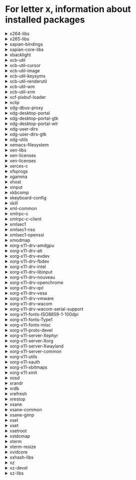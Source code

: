 # For letter x, information about installed packages

<details>
<summary>x264-libs</summary>

```
Из репозитор : rpmfusion-free-updates-testing
Краткое опис : Library for encoding H264/AVC video streams
URL          : https://www.videolan.org/developers/x264.html
Лицензия     : GPLv2+
Описание     : x264 is a free library for encoding H264/AVC video streams, written from
             : scratch.
```

</details>

<details>
<summary>x265-libs</summary>

```
Из репозитор : rpmfusion-free-updates-testing
Краткое опис : H.265/HEVC encoder library
URL          : http://x265.org/
Лицензия     : GPLv2+ and BSD
Описание     : The primary objective of x265 is to become the best H.265/HEVC encoder
             : available anywhere, offering the highest compression efficiency and the
             : highest performance on a wide variety of hardware platforms.
             : 
             : This package contains the shared library.
```

</details>

<details>
<summary>xapian-bindings</summary>

```
Из репозитор : updates-testing
Краткое опис : Bindings for the Xapian Probabilistic Information Retrieval Library
URL          : https://www.xapian.org/
Лицензия     : GPLv2+
Описание     : Xapian is an Open Source Probabilistic Information Retrieval Library. It
             : offers a highly adaptable toolkit that allows developers to easily add advanced
             : indexing and search facilities to applications. This package provides the
             : files needed for scripts which use Xapian.
```

</details>

<details>
<summary>xapian-core-libs</summary>

```
Из репозитор : updates-testing
Краткое опис : Xapian search engine libraries
URL          : https://www.xapian.org/
Лицензия     : GPLv2+
Описание     : Xapian is an Open Source Probabilistic Information Retrieval framework. It
             : offers a highly adaptable toolkit that allows developers to easily add advanced
             : indexing and search facilities to applications. This package provides the
             : libraries for applications using Xapian functionality
```

</details>

<details>
<summary>xbacklight</summary>

```
Из репозитор : fedora
Краткое опис : Adjust backlight brightness using RandR
URL          : https://xorg.freedesktop.org/releases/individual/app/
Лицензия     : MIT
Описание     : Xbacklight is used to adjust the backlight brightness where
             : supported. It finds all outputs on the X server supporting backlight
             : brightness control and changes them all in the same way.
```

</details>

<details>
<summary>xcb-util</summary>

```
Из репозитор : anaconda
Краткое опис : Convenience libraries sitting on top of libxcb
URL          : http://xcb.freedesktop.org
Лицензия     : MIT
Описание     : The xcb-util module provides a number of libraries which sit on top of
             : libxcb, the core X protocol library, and some of the extension
             : libraries. These experimental libraries provide convenience functions
             : and interfaces which make the raw X protocol more usable. Some of the
             : libraries also provide client-side code which is not strictly part of
             : the X protocol but which have traditionally been provided by Xlib.
```

</details>

<details>
<summary>xcb-util-cursor</summary>

```
Из репозитор : fedora
Краткое опис : Cursor library on top of libxcb
URL          : http://xcb.freedesktop.org
Лицензия     : MIT
Описание     : XCB util-cursor module provides the following libraries:
             : 
             :   - cursor: port of libxcursor
```

</details>

<details>
<summary>xcb-util-image</summary>

```
Из репозитор : anaconda
Краткое опис : Port of Xlib's XImage and XShmImage functions on top of libxcb
URL          : http://xcb.freedesktop.org
Лицензия     : MIT
Описание     : XCB util-image module provides the following library:
             : 
             :   - image: Port of Xlib's XImage and XShmImage functions.
```

</details>

<details>
<summary>xcb-util-keysyms</summary>

```
Из репозитор : anaconda
Краткое опис : Standard X key constants and keycodes conversion on top of libxcb
URL          : http://xcb.freedesktop.org
Лицензия     : MIT
Описание     : XCB util-keysyms module provides the following library:
             : 
             :   - keysyms: Standard X key constants and conversion to/from keycodes.
```

</details>

<details>
<summary>xcb-util-renderutil</summary>

```
Из репозитор : anaconda
Краткое опис : Convenience functions for the Render extension
URL          : http://xcb.freedesktop.org
Лицензия     : MIT
Описание     : XCB util-renderutil module provides the following library:
             : 
             :   - renderutil: Convenience functions for the Render extension.
```

</details>

<details>
<summary>xcb-util-wm</summary>

```
Из репозитор : anaconda
Краткое опис : Client and window-manager helper library on top of libxcb
URL          : http://xcb.freedesktop.org
Лицензия     : MIT
Описание     : XCB util-wm module provides the following libraries:
             : 
             :   - ewmh: Both client and window-manager helpers for EWMH.
             :   - icccm: Both client and window-manager helpers for ICCCM.
```

</details>

<details>
<summary>xcb-util-xrm</summary>

```
Из репозитор : fedora
Краткое опис : XCB utility functions for the X resource manager
URL          : https://github.com/Airblader/xcb-util-xrm
Лицензия     : MIT
Описание     : XCB utility functions for the X resource manager.
```

</details>

<details>
<summary>xcf-pixbuf-loader</summary>

```
Из репозитор : fedora
Краткое опис : XCF (GIMP) image loader for GTK+ applications
URL          : http://gitorious.org/xcf-pixbuf-loader/mainline.git
Лицензия     : LGPLv2+
Описание     : xcf-pixbuf-loader contains a plugin to load XCF images, as created by
             : the GIMP, in GTK+ applications.
```

</details>

<details>
<summary>xclip</summary>

```
Из репозитор : fedora
Краткое опис : Command line clipboard grabber
URL          : http://sourceforge.net/projects/xclip
Лицензия     : GPLv2+
Описание     : xclip is a command line utility that is designed to run on any system with an
             : X11 implementation. It provides an interface to X selections ("the clipboard")
             : from the command line. It can read data from standard in or a file and place it
             : in an X selection for pasting into other X applications. xclip can also print
             : an X selection to standard out, which can then be redirected to a file or
             : another program.
```

</details>

<details>
<summary>xdg-dbus-proxy</summary>

```
Из репозитор : anaconda
Краткое опис : Filtering proxy for D-Bus connections
URL          : https://github.com/flatpak/xdg-dbus-proxy/
Лицензия     : LGPLv2+
Описание     : xdg-dbus-proxy is a filtering proxy for D-Bus connections. It was originally
             : part of the flatpak project, but it has been broken out as a standalone module
             : to facilitate using it in other contexts.
```

</details>

<details>
<summary>xdg-desktop-portal</summary>

```
Из репозитор : updates-testing
Краткое опис : Portal frontend service to flatpak
URL          : https://github.com/flatpak/xdg-desktop-portal/
Лицензия     : LGPLv2+
Описание     : xdg-desktop-portal works by exposing a series of D-Bus interfaces known as
             : portals under a well-known name (org.freedesktop.portal.Desktop) and object
             : path (/org/freedesktop/portal/desktop). The portal interfaces include APIs for
             : file access, opening URIs, printing and others.
```

</details>

<details>
<summary>xdg-desktop-portal-gtk</summary>

```
Из репозитор : anaconda
Краткое опис : Backend implementation for xdg-desktop-portal using GTK+
URL          : https://github.com/flatpak/xdg-desktop-portal-gtk
Лицензия     : LGPLv2+
Описание     : A backend implementation for xdg-desktop-portal that is using GTK+ and various
             : pieces of GNOME infrastructure, such as the org.gnome.Shell.Screenshot or
             : org.gnome.SessionManager D-Bus interfaces.
```

</details>

<details>
<summary>xdg-desktop-portal-wlr</summary>

```
Из репозитор : fedora
Краткое опис : xdg-desktop-portal backend for wlroots
URL          : https://github.com/emersion/xdg-desktop-portal-wlr
Лицензия     : MIT
Описание     : xdg-desktop-portal backend for wlroots.
             : This project seeks to add support for the screenshot, screencast, and possibly
             : remote-desktop xdg-desktop-portal interfaces for wlroots based compositors.
```

</details>

<details>
<summary>xdg-user-dirs</summary>

```
Из репозитор : anaconda
Краткое опис : Handles user special directories
URL          : http://freedesktop.org/wiki/Software/xdg-user-dirs
Лицензия     : GPLv2+ and MIT
Описание     : Contains xdg-user-dirs-update that updates folders in a users
             : homedirectory based on the defaults configured by the administrator.
```

</details>

<details>
<summary>xdg-user-dirs-gtk</summary>

```
Из репозитор : anaconda
Краткое опис : Gnome integration of special directories
URL          : http://freedesktop.org/wiki/Software/xdg-user-dirs
Лицензия     : GPL+
Описание     : Contains some integration of xdg-user-dirs with the gnome
             : desktop, including creating default bookmarks and detecting
             : locale changes.
```

</details>

<details>
<summary>xdg-utils</summary>

```
Из репозитор : anaconda
Краткое опис : Basic desktop integration functions
URL          : http://portland.freedesktop.org/
Лицензия     : MIT
Описание     : The xdg-utils package is a set of simple scripts that provide basic
             : desktop integration functions for any Free Desktop, such as Linux.
             : They are intended to provide a set of defacto standards.
             : This means that:
             : *  Third party software developers can rely on these xdg-utils
             :    for all of their simple integration needs.
             : *  Developers of desktop environments can make sure that their
             :    environments are well supported
             : *  Distribution vendors can provide custom versions of these utilities
             : 
             : The following scripts are provided at this time:
             : * xdg-desktop-icon      Install icons to the desktop
             : * xdg-desktop-menu      Install desktop menu items
             : * xdg-email             Send mail using the user's preferred e-mail composer
             : * xdg-icon-resource     Install icon resources
             : * xdg-mime              Query information about file type handling and
             :                         install descriptions for new file types
             : * xdg-open              Open a file or URL in the user's preferred application
             : * xdg-screensaver       Control the screensaver
             : * xdg-settings          Get various settings from the desktop environment
```

</details>

<details>
<summary>xemacs-filesystem</summary>

```
Из репозитор : fedora
Краткое опис : XEmacs filesystem layout
URL          : http://www.xemacs.org/
Лицензия     : GPLv3+
Описание     : XEmacs is a highly customizable open source text editor and
             : application development system.  It is protected under the GNU General
             : Public License and related to other versions of Emacs, in particular
             : GNU Emacs.  Its emphasis is on modern graphical user interface support
             : and an open software development model, similar to Linux.
             : 
             : This package contains directories that are required by other packages that
             : add functionality to XEmacs.
```

</details>

<details>
<summary>xen-libs</summary>

```
Из репозитор : updates-testing
Краткое опис : Libraries for Xen tools
URL          : http://xen.org/
Лицензия     : GPLv2+ and LGPLv2+ and BSD
Описание     : This package contains the libraries needed to run applications
             : which manage Xen virtual machines.
```

</details>

<details>
<summary>xen-licenses</summary>

```
Из репозитор : anaconda
Краткое опис : License files from Xen source
URL          : http://xen.org/
Лицензия     : GPLv2+ and LGPLv2+ and BSD
Описание     : This package contains the license files from the source used
             : to build the xen packages.
```

</details>

<details>
<summary>xen-licenses</summary>

```
Из репозитор : updates-testing
Краткое опис : License files from Xen source
URL          : http://xen.org/
Лицензия     : GPLv2+ and LGPLv2+ and BSD
Описание     : This package contains the license files from the source used
             : to build the xen packages.
```

</details>

<details>
<summary>xerces-c</summary>

```
Из репозитор : fedora
Краткое опис : Validating XML Parser
URL          : http://xml.apache.org/xerces-c/
Лицензия     : ASL 2.0
Описание     : Xerces-C is a validating XML parser written in a portable
             : subset of C++. Xerces-C makes it easy to give your application the
             : ability to read and write XML data. A shared library is provided for
             : parsing, generating, manipulating, and validating XML
             : documents. Xerces-C is faithful to the XML 1.0 recommendation and
             : associated standards: XML 1.0 (Third Edition), XML 1.1 (First
             : Edition), DOM Level 1, 2, 3 Core, DOM Level 2.0 Traversal and Range,
             : DOM Level 3.0 Load and Save, SAX 1.0 and SAX 2.0, Namespaces in XML,
             : Namespaces in XML 1.1, XML Schema, XML Inclusions).
```

</details>

<details>
<summary>xfsprogs</summary>

```
Из репозитор : anaconda
Краткое опис : Utilities for managing the XFS filesystem
URL          : https://xfs.wiki.kernel.org
Лицензия     : GPL+ and LGPLv2+
Описание     : A set of commands to use the XFS filesystem, including mkfs.xfs.
             : 
             : XFS is a high performance journaling filesystem which originated
             : on the SGI IRIX platform.  It is completely multi-threaded, can
             : support large files and large filesystems, extended attributes,
             : variable block sizes, is extent based, and makes extensive use of
             : Btrees (directories, extents, free space) to aid both performance
             : and scalability.
             : 
             : This implementation is on-disk compatible with the IRIX version
             : of XFS.
```

</details>

<details>
<summary>xgamma</summary>

```
Из репозитор : updates-testing
Краткое опис : X utility to query and alter the gamma correction of a monitor
URL          : https://www.x.org
Лицензия     : MIT
Описание     : xgamma allows X users to query and alter the gamma correction of a
             : monitor via the X video mode extension (XFree86-VidModeExtension).
```

</details>

<details>
<summary>xhost</summary>

```
Из репозитор : updates-testing
Краткое опис : Manage hosts or users allowed to connect to the X server
URL          : https://www.x.org
Лицензия     : MIT
Описание     : xhost is used to manage the list of host names or user names
             : allowed to make connections to the X server.
```

</details>

<details>
<summary>xinput</summary>

```
Из репозитор : updates-testing
Краткое опис : Utility to query X Input devices
URL          : https://www.x.org
Лицензия     : MIT
Описание     : xinput is a commandline utility to query and configure X11 X Input Extension
             : devices. It is commonly used to change driver properties at runtime.
```

</details>

<details>
<summary>xkbcomp</summary>

```
Из репозитор : anaconda
Краткое опис : XKB keymap compiler
URL          : https://www.x.org
Лицензия     : MIT
Описание     : X.Org XKB keymap compiler
```

</details>

<details>
<summary>xkeyboard-config</summary>

```
Из репозитор : updates-testing
Краткое опис : X Keyboard Extension configuration data
URL          : http://www.freedesktop.org/wiki/Software/XKeyboardConfig
Лицензия     : MIT
Описание     : This package contains configuration data used by the X Keyboard Extension (XKB),
             : which allows selection of keyboard layouts when using a graphical interface.
```

</details>

<details>
<summary>xkill</summary>

```
Из репозитор : updates-testing
Краткое опис : Utility to force-close an X client's connection
URL          : https://www.x.org
Лицензия     : MIT
Описание     : xkill is a utility for forcing the X server to close connections to
             : clients. This program is very dangerous, but is useful for aborting
             : programs that have displayed undesired windows on a user's screen.
```

</details>

<details>
<summary>xml-common</summary>

```
Из репозитор : anaconda
Краткое опис : Common XML catalog and DTD files
URL          : https://www.w3.org/2003/entities/
Лицензия     : GPL+
Описание     : The xml-common is a subpackage of sgml-common which contains
             : a collection XML catalogs that are useful for processing XML,
             : but that don't need to be included in main package.
```

</details>

<details>
<summary>xmlrpc-c</summary>

```
Из репозитор : anaconda
Краткое опис : Lightweight RPC library based on XML and HTTP
URL          : http://xmlrpc-c.sourceforge.net/
Лицензия     : BSD and MIT
Описание     : XML-RPC is a quick-and-easy way to make procedure calls over the
             : Internet. It converts the procedure call into XML document, sends it
             : to a remote server using HTTP, and gets back the response as XML.
             : 
             : This library provides a modular implementation of XML-RPC for C.
```

</details>

<details>
<summary>xmlrpc-c-client</summary>

```
Из репозитор : anaconda
Краткое опис : C client libraries for xmlrpc-c
URL          : http://xmlrpc-c.sourceforge.net/
Лицензия     : BSD and MIT
Описание     : XML-RPC is a quick-and-easy way to make procedure calls over the
             : Internet. It converts the procedure call into XML document, sends it
             : to a remote server using HTTP, and gets back the response as XML.
             : 
             : This library provides a modular implementation of XML-RPC for C
             : clients.
```

</details>

<details>
<summary>xmlsec1</summary>

```
Из репозитор : anaconda
Краткое опис : Library providing support for "XML Signature" and "XML Encryption" standards
URL          : http://www.aleksey.com/xmlsec/
Лицензия     : MIT
Описание     : XML Security Library is a C library based on LibXML2  and OpenSSL.
             : The library was created with a goal to support major XML security
             : standards "XML Digital Signature" and "XML Encryption".
```

</details>

<details>
<summary>xmlsec1-nss</summary>

```
Из репозитор : anaconda
Краткое опис : NSS crypto plugin for XML Security Library
URL          : http://www.aleksey.com/xmlsec/
Лицензия     : MIT
Описание     : NSS plugin for XML Security Library provides NSS based crypto services
             : for the xmlsec library
```

</details>

<details>
<summary>xmlsec1-openssl</summary>

```
Из репозитор : anaconda
Краткое опис : OpenSSL crypto plugin for XML Security Library
URL          : http://www.aleksey.com/xmlsec/
Лицензия     : MIT
Описание     : OpenSSL plugin for XML Security Library provides OpenSSL based crypto services
             : for the xmlsec library.
```

</details>

<details>
<summary>xmodmap</summary>

```
Из репозитор : updates-testing
Краткое опис : Edit and display the X11 core keyboard map
URL          : https://www.x.org
Лицензия     : MIT
Описание     : The xmodmap program is used to edit and display the keyboard modifier
             : map and keymap table that are used by client applications to convert
             : event keycodes into keysyms.
```

</details>

<details>
<summary>xorg-x11-drv-amdgpu</summary>

```
Из репозитор : fedora
Краткое опис : AMD GPU video driver
URL          : https://www.x.org/wiki
Лицензия     : MIT
Описание     : X.Org X11 AMDGPU driver
```

</details>

<details>
<summary>xorg-x11-drv-ati</summary>

```
Из репозитор : fedora
Краткое опис : Xorg X11 ati video driver
URL          : http://www.x.org
Лицензия     : MIT
Описание     : X.Org X11 ati video driver.
```

</details>

<details>
<summary>xorg-x11-drv-evdev</summary>

```
Из репозитор : fedora
Краткое опис : Xorg X11 evdev input driver
URL          : http://www.x.org
Лицензия     : MIT
Описание     : X.Org X11 evdev input driver.
```

</details>

<details>
<summary>xorg-x11-drv-fbdev</summary>

```
Из репозитор : fedora
Краткое опис : Xorg X11 fbdev video driver
URL          : http://www.x.org
Лицензия     : MIT
Описание     : X.Org X11 fbdev video driver.
```

</details>

<details>
<summary>xorg-x11-drv-intel</summary>

```
Из репозитор : fedora
Краткое опис : Xorg X11 Intel video driver
URL          : http://www.x.org
Лицензия     : MIT
Описание     : X.Org X11 Intel video driver.
```

</details>

<details>
<summary>xorg-x11-drv-libinput</summary>

```
Из репозитор : updates-testing
Краткое опис : Xorg X11 libinput input driver
URL          : http://www.x.org
Лицензия     : MIT
Описание     : A generic input driver for the X.Org X11 X server based on libinput,
             : supporting all devices.
```

</details>

<details>
<summary>xorg-x11-drv-nouveau</summary>

```
Эпоха        : 1
Из репозитор : fedora
Краткое опис : Xorg X11 nouveau video driver for NVIDIA graphics chipsets
URL          : http://www.x.org
Лицензия     : MIT
Описание     : X.Org X11 nouveau video driver.
```

</details>

<details>
<summary>xorg-x11-drv-openchrome</summary>

```
Из репозитор : fedora
Краткое опис : Xorg X11 openchrome video driver
URL          : http://www.freedesktop.org/wiki/Openchrome/
Лицензия     : MIT
Описание     : X.Org X11 openchrome video driver.
```

</details>

<details>
<summary>xorg-x11-drv-qxl</summary>

```
Из репозитор : fedora
Краткое опис : Xorg X11 qxl video driver
URL          : http://www.x.org
Лицензия     : MIT
Описание     : X.Org X11 qxl video driver.
```

</details>

<details>
<summary>xorg-x11-drv-vesa</summary>

```
Из репозитор : fedora
Краткое опис : Xorg X11 vesa video driver
URL          : https://www.x.org
Лицензия     : MIT
Описание     : X.Org X11 vesa video driver.
```

</details>

<details>
<summary>xorg-x11-drv-vmware</summary>

```
Из репозитор : fedora
Краткое опис : Xorg X11 vmware video driver
URL          : http://www.x.org
Лицензия     : MIT
Описание     : X.Org X11 vmware video driver.
```

</details>

<details>
<summary>xorg-x11-drv-wacom</summary>

```
Из репозитор : fedora
Краткое опис : Xorg X11 wacom input driver
URL          : http://www.x.org
Лицензия     : GPLv2+
Описание     : X.Org X11 wacom input driver for Wacom tablets.
```

</details>

<details>
<summary>xorg-x11-drv-wacom-serial-support</summary>

```
Из репозитор : fedora
Краткое опис : Files for enabling the wacom_w8001 kernel driver
URL          : http://www.x.org
Лицензия     : GPLv2+
Описание     : Files for enabling the wacom_w8001 kernel driver on Wacom
             : ISDv4-compatible serial tablets. If enabled, the serial tablet's device node
             : will be available as normal evdev node.
```

</details>

<details>
<summary>xorg-x11-fonts-ISO8859-1-100dpi</summary>

```
Из репозитор : fedora
Краткое опис : A set of 100dpi ISO-8859-1 fonts for X
URL          : https://www.x.org
Лицензия     : MIT and Lucida and Public Domain
Описание     : Contains a set of 100dpi fonts for ISO-8859-1.
```

</details>

<details>
<summary>xorg-x11-fonts-Type1</summary>

```
Из репозитор : fedora
Краткое опис : Type1 fonts provided by the X Window System
URL          : https://www.x.org
Лицензия     : MIT and Lucida and Public Domain
Описание     : A collection of Type1 fonts which are part of the core X Window System
             : distribution.
```

</details>

<details>
<summary>xorg-x11-fonts-misc</summary>

```
Из репозитор : updates-testing
Краткое опис : misc bitmap fonts for the X Window System
URL          : https://www.x.org
Лицензия     : MIT and Lucida and Public Domain
Описание     : This package contains misc bitmap Chinese, Japanese, Korean, Indic, and Arabic
             : fonts for use with X Window System.
```

</details>

<details>
<summary>xorg-x11-proto-devel</summary>

```
Из репозитор : fedora
Краткое опис : X.Org X11 Protocol headers
URL          : https://www.x.org
Лицензия     : MIT
Описание     : X.Org X11 Protocol headers
```

</details>

<details>
<summary>xorg-x11-server-Xephyr</summary>

```
Из репозитор : fedora
Краткое опис : A nested server
URL          : http://www.x.org
Лицензия     : MIT
Описание     : Xephyr is an X server which has been implemented as an ordinary
             : X application.  It runs in a window just like other X applications,
             : but it is an X server itself in which you can run other software.  It
             : is a very useful tool for developers who wish to test their
             : applications without running them on their real X server.  Unlike
             : Xnest, Xephyr renders to an X image rather than relaying the
             : X protocol, and therefore supports the newer X extensions like
             : Render and Composite.
```

</details>

<details>
<summary>xorg-x11-server-Xorg</summary>

```
Из репозитор : updates-testing
Краткое опис : Xorg X server
URL          : http://www.x.org
Лицензия     : MIT
Описание     : X.org X11 is an open source implementation of the X Window System.  It
             : provides the basic low level functionality which full fledged
             : graphical user interfaces (GUIs) such as GNOME and KDE are designed
             : upon.
```

</details>

<details>
<summary>xorg-x11-server-Xwayland</summary>

```
Из репозитор : updates-testing
Краткое опис : Xwayland
URL          : http://www.x.org
Лицензия     : MIT
Описание     : Xwayland is an X server for running X clients under Wayland.
```

</details>

<details>
<summary>xorg-x11-server-common</summary>

```
Из репозитор : updates-testing
Краткое опис : Xorg server common files
URL          : http://www.x.org
Лицензия     : MIT
Описание     : Common files shared among all X servers.
```

</details>

<details>
<summary>xorg-x11-utils</summary>

```
Из репозитор : fedora
Краткое опис : X.Org X11 X client utilities
URL          : http://www.x.org
Лицензия     : MIT
Описание     : A collection of client utilities which can be used to query the X server for
             : various information.
```

</details>

<details>
<summary>xorg-x11-xauth</summary>

```
Эпоха        : 1
Из репозитор : fedora
Краткое опис : X.Org X11 X authority utilities
URL          : https://www.x.org
Лицензия     : MIT
Описание     : xauth is used to edit and display the authorization information
             : used in connecting to an X server.
```

</details>

<details>
<summary>xorg-x11-xbitmaps</summary>

```
Из репозитор : fedora
Краткое опис : X.Org X11 application bitmaps
URL          : http://www.x.org
Лицензия     : MIT
Описание     : X.Org X11 application bitmaps
```

</details>

<details>
<summary>xorg-x11-xinit</summary>

```
Из репозитор : fedora
Краткое опис : X.Org X11 X Window System xinit startup scripts
URL          : https://www.x.org
Лицензия     : MIT
Описание     : X.Org X11 X Window System xinit startup scripts.
```

</details>

<details>
<summary>xosd</summary>

```
Из репозитор : fedora
Краткое опис : On-screen display library for X
URL          : https://sourceforge.net/projects/libxosd/
Лицензия     : GPLv2+
Описание     : XOSD displays text on your screen, sounds simple right? The difference
             : is it is unmanaged and shaped, so it appears transparent. This gives
             : the effect of an On Screen Display, like your TV/VCR etc.
```

</details>

<details>
<summary>xrandr</summary>

```
Из репозитор : updates-testing
Краткое опис : Commandline utility to change output properties
URL          : https://www.x.org
Лицензия     : MIT
Описание     : xrandr is a commandline utility to set the size, orientation and/or
             : reflection of the outputs for an X screen. It can also set the screen size
             : and turn outputs on and off..
```

</details>

<details>
<summary>xrdb</summary>

```
Из репозитор : updates-testing
Краткое опис : X server resource database utility
URL          : https://www.x.org
Лицензия     : MIT
Описание     : xrdb is used to get or set the contents of the RESOURCE_MANAGER property on
             : the root window of screen 0, or the SCREEN_RESOURCES property on the
             : root window of any or all screens, or everything combined.
```

</details>

<details>
<summary>xrefresh</summary>

```
Из репозитор : updates-testing
Краткое опис : Refresh all or part of an X screen
URL          : https://www.x.org
Лицензия     : MIT
Описание     : xrefresh is a simple X program that causes all or part of your screen to be
             : repainted.
```

</details>

<details>
<summary>xrestop</summary>

```
Из репозитор : fedora
Краткое опис : X Resource Monitor
URL          : http://www.freedesktop.org/Software/xrestop
Лицензия     : GPLv2+
Описание     : A utility to monitor application usage of X resources in the X Server, and
             : display them in a manner similar to 'top'.  This is a very useful utility
             : for tracking down application X resource usage leaks.
```

</details>

<details>
<summary>xsane</summary>

```
Из репозитор : fedora
Краткое опис : X Window System front-end for the SANE scanner interface
URL          : http://www.xsane.org/
Лицензия     : GPLv2+ and LGPLv2+
Описание     : XSane is an X based interface for the SANE (Scanner Access Now Easy)
             : library, which provides access to scanners, digital cameras, and other
             : capture devices. XSane is written in GTK+ and provides control for
             : performing the scan and then manipulating the captured image.
```

</details>

<details>
<summary>xsane-common</summary>

```
Из репозитор : fedora
Краткое опис : Common files for xsane packages
URL          : http://www.xsane.org/
Лицензия     : GPLv2+ and LGPLv2+
Описание     : This package contains common files needed by other xsane packages.
```

</details>

<details>
<summary>xsane-gimp</summary>

```
Из репозитор : fedora
Краткое опис : GIMP plug-in providing the SANE scanner interface
URL          : http://www.xsane.org/
Лицензия     : GPLv2+ and LGPLv2+
Описание     : This package provides the regular XSane frontend for the SANE scanner
             : interface, but it works as a GIMP plug-in. You must have GIMP
             : installed to use this package.
```

</details>

<details>
<summary>xsel</summary>

```
Из репозитор : fedora
Краткое опис : Command line clipboard and X selection tool
URL          : http://www.vergenet.net/~conrad/software/xsel/
Лицензия     : MIT
Описание     : XSel is a command line or script utility, similar to xclip, that can copy the
             : primary and secondary X selection, or any highlighted text, to or from a file,
             : stdin or stdout. It can also append to and delete the clipboard or buffer that
             : you would paste with the middle mouse button.
```

</details>

<details>
<summary>xset</summary>

```
Из репозитор : updates-testing
Краткое опис : User preference utility for X
URL          : https://www.x.org
Лицензия     : MIT
Описание     : This program is used to set various user preference options of the X server,
             : including bell volume, dpms features, font paths and some settings related
             : to the pointer.
```

</details>

<details>
<summary>xsetroot</summary>

```
Из репозитор : updates-testing
Краткое опис : Root window parameter setting utility for X
URL          : https://www.x.org
Лицензия     : MIT
Описание     : The xsetroot program allows you to tailor the appearance of the background
             : window of an X server.
```

</details>

<details>
<summary>xstdcmap</summary>

```
Из репозитор : updates-testing
Краткое опис : Utility to define standard colormap properties
URL          : https://www.x.org
Лицензия     : MIT
Описание     : The xstdcmap utility can be used to selectively define standard colormap
             : properties.  It is intended to be run from a user's X startup script to
             : create standard colormap definitions in order to facilitate sharing of
             : scarce colormap resources among clients using PseudoColor visuals.
```

</details>

<details>
<summary>xterm</summary>

```
Из репозитор : fedora
Краткое опис : Terminal emulator for the X Window System
URL          : https://invisible-island.net/xterm
Лицензия     : MIT
Описание     : The xterm program is a terminal emulator for the X Window System. It
             : provides DEC VT102 and Tektronix 4014 compatible terminals for
             : programs that can't use the window system directly.
```

</details>

<details>
<summary>xterm-resize</summary>

```
Из репозитор : fedora
Краткое опис : Set environment and terminal settings to current window size
URL          : https://invisible-island.net/xterm
Лицензия     : MIT
Описание     : Prints a shell command for setting the appropriate environment variables to
             : indicate the current size of the window from which the command is run.
```

</details>

<details>
<summary>xvidcore</summary>

```
Из репозитор : rpmfusion-free
Краткое опис : MPEG-4 Simple and Advanced Simple Profile codec
URL          : https://www.xvid.com/
Лицензия     : GPLv2+
Описание     : The Xvid video codec implements MPEG-4 Simple Profile and Advanced Simple
             : Profile standards. It permits compressing and decompressing digital video
             : in order to reduce the required bandwidth of video data for transmission
             : over computer networks or efficient storage on CDs or DVDs. Due to its
             : unrivalled quality Xvid has gained great popularity and is used in many
             : other GPLed applications, like e.g. Transcode, MEncoder, MPlayer, Xine and
             : many more.
```

</details>

<details>
<summary>xxhash-libs</summary>

```
Из репозитор : anaconda
Краткое опис : Extremely fast hash algorithm - library
URL          : http://www.xxhash.com/
Лицензия     : BSD
Описание     : xxHash is an Extremely fast Hash algorithm, running at RAM speed
             : limits. It successfully completes the SMHasher test suite which
             : evaluates collision, dispersion and randomness qualities of hash
             : functions. Code is highly portable, and hashes are identical on all
             : platforms (little / big endian).
```

</details>

<details>
<summary>xz</summary>

```
Из репозитор : anaconda
Краткое опис : LZMA compression utilities
URL          : https://tukaani.org/xz/
Лицензия     : GPLv2+ and Public Domain
Описание     : XZ Utils are an attempt to make LZMA compression easy to use on free (as in
             : freedom) operating systems. This is achieved by providing tools and libraries
             : which are similar to use than the equivalents of the most popular existing
             : compression algorithms.
             : 
             : LZMA is a general purpose compression algorithm designed by Igor Pavlov as
             : part of 7-Zip. It provides high compression ratio while keeping the
             : decompression speed fast.
```

</details>

<details>
<summary>xz-devel</summary>

```
Из репозитор : fedora
Краткое опис : Devel libraries & headers for liblzma
URL          : https://tukaani.org/xz/
Лицензия     : Public Domain
Описание     : Devel libraries and headers for liblzma.
```

</details>

<details>
<summary>xz-libs</summary>

```
Из репозитор : anaconda
Краткое опис : Libraries for decoding LZMA compression
URL          : https://tukaani.org/xz/
Лицензия     : Public Domain
Описание     : Libraries for decoding files compressed with LZMA or XZ utils.
```

</details>

